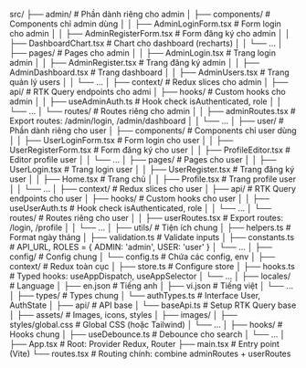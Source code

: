 src/
├── admin/                        # Phần dành riêng cho admin
│   ├── components/               # Components chỉ admin dùng
│   │   ├── AdminLoginForm.tsx    # Form login cho admin
│   │   ├── AdminRegisterForm.tsx # Form đăng ký cho admin
│   │   ├── DashboardChart.tsx    # Chart cho dashboard (recharts)
│   │   └── ...
│   ├── pages/                    # Pages cho admin
│   │   ├── AdminLogin.tsx        # Trang login admin
│   │   ├── AdminRegister.tsx     # Trang đăng ký admin
│   │   ├── AdminDashboard.tsx    # Trang dashboard
│   │   ├── AdminUsers.tsx        # Trang quản lý users
│   │   └── ...
│   ├── context/                  # Redux slices cho admin
│   ├── api/                      # RTK Query endpoints cho admi
│   ├── hooks/                    # Custom hooks cho admin
│   │   ├── useAdminAuth.ts       # Hook check isAuthenticated, role
│   │   └── ...
│   └── routes/                   # Routes riêng cho admin
│   │   ├── adminRoutes.tsx       # Export routes: /admin/login, /admin/dashboard
│   │   └── ...
│
├── user/                         # Phần dành riêng cho user
│   ├── components/               # Components chỉ user dùng
│   │   ├── UserLoginForm.tsx     # Form login cho user
│   │   ├── UserRegisterForm.tsx  # Form đăng ký cho user
│   │   ├── ProfileEditor.tsx     # Editor profile user
│   │   └── ...
│   ├── pages/                    # Pages cho user
│   │   ├── UserLogin.tsx         # Trang login user
│   │   ├── UserRegister.tsx      # Trang đăng ký user
│   │   ├── Home.tsx              # Trang chủ
│   │   ├── Profile.tsx           # Trang profile user
│   │   └── ...
│   ├── context/                  # Redux slices cho user
│   ├── api/                      # RTK Query endpoints cho user
│   ├── hooks/                    # Custom hooks cho user
│   │   ├── useUserAuth.ts        # Hook check isAuthenticated, role
│   │   └── ...
│   └── routes/                   # Routes riêng cho user
│   │   ├── userRoutes.tsx        # Export routes: /login, /profile
│   │   └── ...
│
├── utils/                        # Tiện ích chung
│   ├── helpers.ts                # Format ngày tháng
│   ├── validation.ts             # Validate inputs
│   ├── constants.ts              # API_URL, ROLES = { ADMIN: 'admin', USER: 'user' }
│   └── ...
│
├── config/                        # Config chung
│   └── config.ts                  # Chứa các config, env
│
├── context/                      # Redux toàn cục
│   ├── store.ts                  # Configure store
│   ├── hooks.ts                  # Typed hooks: useAppDispatch, useAppSelector
│   └── ...
│
├── locales/                      # Language
│   ├── en.json                   # Tiếng anh
│   ├── vi.json                   # Tiếng việt
│   └── ...
│
├── types/                        # Types chung
│   └── authTypes.ts              # Interface User, AuthState
│
├── api/                          # API base
│   └── baseApi.ts                # Setup RTK Query base
│
├── assets/                       # Images, icons, styles
│   ├── images/
│   ├── styles/global.css         # Global CSS (hoặc Tailwind)
│   └── ...
│
├── hooks/                        # Hooks chung
│   ├── useDebounce.ts            # Debounce cho search
│   └── ...
│
├── App.tsx                       # Root: Provider Redux, Router
├── main.tsx                      # Entry point (Vite)
└── routes.tsx                    # Routing chính: combine adminRoutes + userRoutes